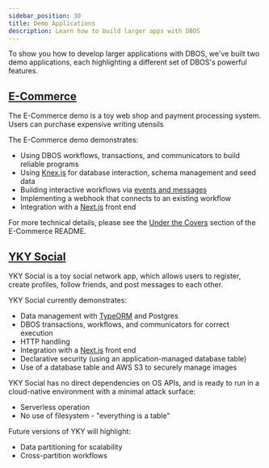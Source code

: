 ```yaml
---
sidebar_position: 30
title: Demo Applications
description: Learn how to build larger apps with DBOS
---
```


To show you how to develop larger applications with DBOS, we've built two demo applications, each highlighting a different set of DBOS's powerful features.

## [E-Commerce](https://github.com/dbos-inc/dbos-demo-apps/tree/main/e-commerce)

The E-Commerce demo is a toy web shop and payment processing system. Users can purchase expensive writing utensils 

The E-Commerce demo demonstrates:
* Using DBOS workflows, transactions, and communicators to build reliable programs
* Using [Knex.js](https://knexjs.org/) for database interaction, schema management and seed data
* Building interactive workflows via [events and messages](./workflow-communication-tutorial.md)
* Implementing a webhook that connects to an existing workflow
* Integration with a [Next.js](https://nextjs.org/) front end

For more technical details, please see the [Under the Covers](https://github.com/dbos-inc/dbos-demo-apps/blob/main/e-commerce/README.md#under-the-covers) section of the E-Commerce README.

## [YKY Social](https://github.com/dbos-inc/dbos-demo-apps/tree/main/yky-social)
YKY Social is a toy social network app, which allows users to register, create profiles, follow friends, and post messages to each other.

YKY Social currently demonstrates:
* Data management with [TypeORM](https://typeorm.io) and Postgres
* DBOS transactions, workflows, and communicators for correct execution
* HTTP handling
* Integration with a [Next.js](https://nextjs.org/) front end
* Declarative security (using an application-managed database table)
* Use of a database table and AWS S3 to securely manage images

YKY Social has no direct dependencies on OS APIs, and is ready to run in a cloud-native environment with a minimal attack surface:
* Serverless operation
* No use of filesystem - "everything is a table"

Future versions of YKY will highlight:
* Data partitioning for scalability
* Cross-partition workflows
